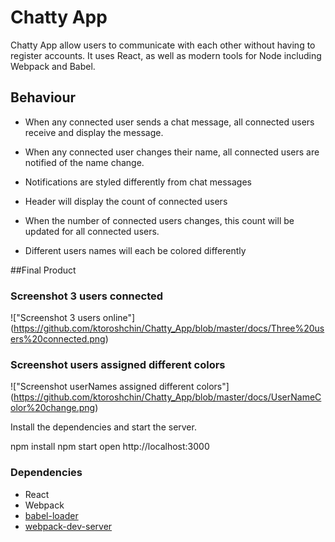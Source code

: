 # Chatty App

Chatty App allow users to communicate with each other without having to register accounts. It uses React, as well as modern tools for Node including Webpack and Babel.

## Behaviour

* When any connected user sends a chat message, all connected users receive and display the message.

* When any connected user changes their name, all connected users are notified of the name change.


* Notifications are styled differently from chat messages
* Header will display the count of connected users

* When the number of connected users changes, this count will be updated for all connected users.
* Different users names will each be colored differently

##Final Product

### Screenshot 3 users connected
!["Screenshot 3 users online"] (https://github.com/ktoroshchin/Chatty_App/blob/master/docs/Three%20users%20connected.png)
### Screenshot users assigned different colors
!["Screenshot userNames assigned different colors"]
(https://github.com/ktoroshchin/Chatty_App/blob/master/docs/UserNameColor%20change.png)



Install the dependencies and start the server.

npm install
npm start
open http://localhost:3000

### Dependencies

* React
* Webpack
* [babel-loader](https://github.com/babel/babel-loader)
* [webpack-dev-server](https://github.com/webpack/webpack-dev-server)
